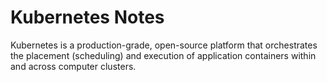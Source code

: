 # Kubernetes Notes

Kubernetes is a production-grade, open-source platform that orchestrates the placement (scheduling) and execution of application containers within and across computer clusters.
